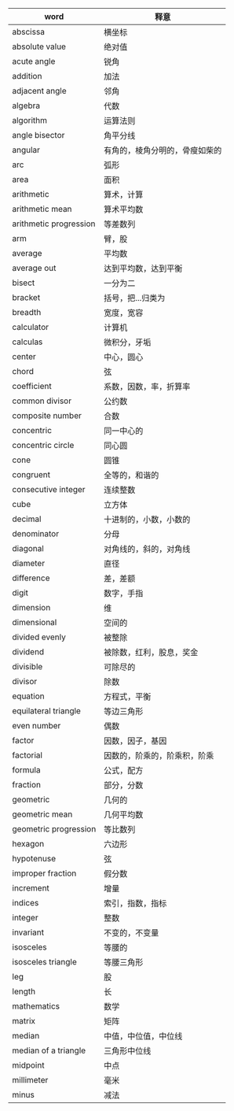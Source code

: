 | word                   | 释意                           |
| ---------------------- | ------------------------------ |
| abscissa               | 横坐标                         |
| absolute value         | 绝对值                         |
| acute angle            | 锐角                           |
| addition               | 加法                           |
| adjacent angle         | 邻角                           |
| algebra                | 代数                           |
| algorithm              | 运算法则                       |
| angle bisector         | 角平分线                       |
| angular                | 有角的，棱角分明的，骨瘦如柴的 |
| arc                    | 弧形                           |
| area                   | 面积                           |
| arithmetic             | 算术，计算                     |
| arithmetic mean        | 算术平均数                     |
| arithmetic progression | 等差数列                       |
| arm                    | 臂，股                         |
| average                | 平均数                         |
| average out            | 达到平均数，达到平衡           |
| bisect                 | 一分为二                       |
| bracket                | 括号，把...归类为              |
| breadth                | 宽度，宽容                     |
| calculator             | 计算机                         |
| calculas               | 微积分，牙垢                   |
| center                 | 中心，圆心                     |
| chord                  | 弦                             |
| coefficient            | 系数，因数，率，折算率         |
| common divisor         | 公约数                         |
| composite number       | 合数                           |
| concentric             | 同一中心的                     |
| concentric circle      | 同心圆                         |
| cone                   | 圆锥                           |
| congruent              | 全等的，和谐的                 |
| consecutive integer    | 连续整数                       |
| cube                   | 立方体                         |
| decimal                | 十进制的，小数，小数的         |
| denominator            | 分母                           |
| diagonal               | 对角线的，斜的，对角线         |
| diameter               | 直径                           |
| difference             | 差，差额                       |
| digit                  | 数字，手指                     |
| dimension              | 维                             |
| dimensional            | 空间的                         |
| divided evenly         | 被整除                         |
| dividend               | 被除数，红利，股息，奖金       |
| divisible              | 可除尽的                       |
| divisor                | 除数                           |
| equation               | 方程式，平衡                   |
| equilateral triangle   | 等边三角形                     |
| even number            | 偶数                           |
| factor                 | 因数，因子，基因               |
| factorial              | 因数的，阶乘的，阶乘积，阶乘   |
| formula                | 公式，配方                     |
| fraction               | 部分，分数                     |
| geometric              | 几何的                         |
| geometric mean         | 几何平均数                     |
| geometric progression  | 等比数列                       |
| hexagon                | 六边形                         |
| hypotenuse             | 弦                             |
| improper fraction      | 假分数                         |
| increment              | 增量                           |
| indices                | 索引，指数，指标               |
| integer                | 整数                           |
| invariant              | 不变的，不变量                 |
| isosceles              | 等腰的                         |
| isosceles triangle     | 等腰三角形                     |
| leg                    | 股                             |
| length                 | 长                             |
| mathematics            | 数学                           |
| matrix                 | 矩阵                           |
| median                 | 中值，中位值，中位线           |
| median of a triangle   | 三角形中位线                   |
| midpoint               | 中点                           |
| millimeter             | 毫米                           |
| minus                  | 减法                           |
